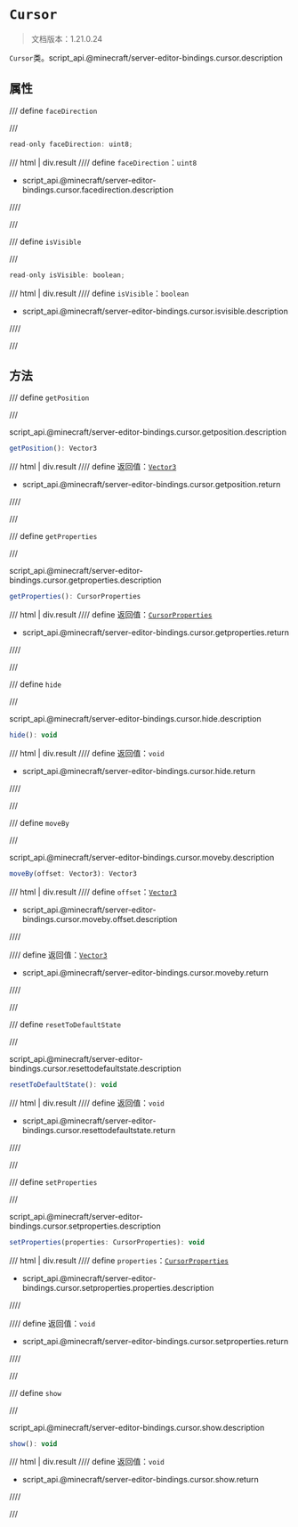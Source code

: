 # `Cursor`

> 文档版本：1.21.0.24

`Cursor`类。script_api.@minecraft/server-editor-bindings.cursor.description

## 属性

/// define
`faceDirection`


///

```js
read-only faceDirection: uint8;
```

/// html | div.result
//// define
`faceDirection`：`uint8`

- script_api.@minecraft/server-editor-bindings.cursor.facedirection.description


////

///


/// define
`isVisible`


///

```js
read-only isVisible: boolean;
```

/// html | div.result
//// define
`isVisible`：`boolean`

- script_api.@minecraft/server-editor-bindings.cursor.isvisible.description


////

///


## 方法

/// define
`getPosition`


///

script_api.@minecraft/server-editor-bindings.cursor.getposition.description

```js
getPosition(): Vector3
```

/// html | div.result
//// define
返回值：[`Vector3`](../../server/beta/vector3.md)

- script_api.@minecraft/server-editor-bindings.cursor.getposition.return


////

///


/// define
`getProperties`


///

script_api.@minecraft/server-editor-bindings.cursor.getproperties.description

```js
getProperties(): CursorProperties
```

/// html | div.result
//// define
返回值：[`CursorProperties`](./cursorproperties.md)

- script_api.@minecraft/server-editor-bindings.cursor.getproperties.return


////

///


/// define
`hide`


///

script_api.@minecraft/server-editor-bindings.cursor.hide.description

```js
hide(): void
```

/// html | div.result
//// define
返回值：`void`

- script_api.@minecraft/server-editor-bindings.cursor.hide.return


////

///


/// define
`moveBy`


///

script_api.@minecraft/server-editor-bindings.cursor.moveby.description

```js
moveBy(offset: Vector3): Vector3
```

/// html | div.result
//// define
`offset`：[`Vector3`](../../server/beta/vector3.md)

- script_api.@minecraft/server-editor-bindings.cursor.moveby.offset.description


////

//// define
返回值：[`Vector3`](../../server/beta/vector3.md)

- script_api.@minecraft/server-editor-bindings.cursor.moveby.return


////

///


/// define
`resetToDefaultState`


///

script_api.@minecraft/server-editor-bindings.cursor.resettodefaultstate.description

```js
resetToDefaultState(): void
```

/// html | div.result
//// define
返回值：`void`

- script_api.@minecraft/server-editor-bindings.cursor.resettodefaultstate.return


////

///


/// define
`setProperties`


///

script_api.@minecraft/server-editor-bindings.cursor.setproperties.description

```js
setProperties(properties: CursorProperties): void
```

/// html | div.result
//// define
`properties`：[`CursorProperties`](./cursorproperties.md)

- script_api.@minecraft/server-editor-bindings.cursor.setproperties.properties.description


////

//// define
返回值：`void`

- script_api.@minecraft/server-editor-bindings.cursor.setproperties.return


////

///


/// define
`show`


///

script_api.@minecraft/server-editor-bindings.cursor.show.description

```js
show(): void
```

/// html | div.result
//// define
返回值：`void`

- script_api.@minecraft/server-editor-bindings.cursor.show.return


////

///

